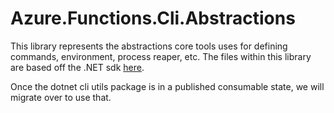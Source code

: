# Azure.Functions.Cli.Abstractions

This library represents the abstractions core tools uses for defining commands, environment, process reaper, etc.
The files within this library are based off the .NET sdk [here](https://github.com/dotnet/sdk).

Once the dotnet cli utils package is in a published consumable state, we will migrate over to use that.
